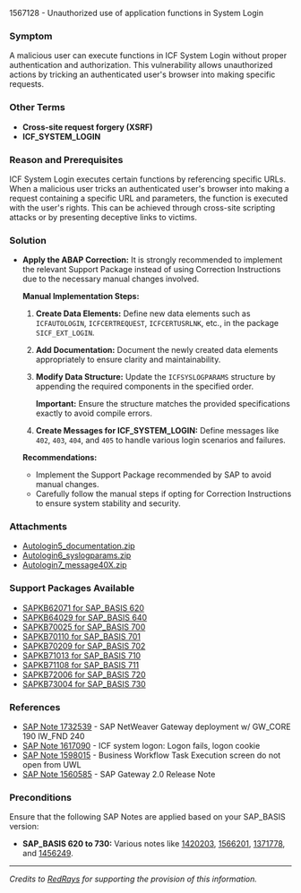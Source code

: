 1567128 - Unauthorized use of application functions in System Login

### **Symptom**
A malicious user can execute functions in ICF System Login without proper authentication and authorization. This vulnerability allows unauthorized actions by tricking an authenticated user's browser into making specific requests.

### **Other Terms**
- **Cross-site request forgery (XSRF)**
- **ICF_SYSTEM_LOGIN**

### **Reason and Prerequisites**
ICF System Login executes certain functions by referencing specific URLs. When a malicious user tricks an authenticated user's browser into making a request containing a specific URL and parameters, the function is executed with the user's rights. This can be achieved through cross-site scripting attacks or by presenting deceptive links to victims.

### **Solution**
- **Apply the ABAP Correction:** It is strongly recommended to implement the relevant Support Package instead of using Correction Instructions due to the necessary manual changes involved.
  
  **Manual Implementation Steps:**
  
  1. **Create Data Elements:** Define new data elements such as `ICFAUTOLOGIN`, `ICFCERTREQUEST`, `ICFCERTUSRLNK`, etc., in the package `SICF_EXT_LOGIN`.
  
  2. **Add Documentation:** Document the newly created data elements appropriately to ensure clarity and maintainability.
  
  3. **Modify Data Structure:** Update the `ICFSYSLOGPARAMS` structure by appending the required components in the specified order.
     
     **Important:** Ensure the structure matches the provided specifications exactly to avoid compile errors.
  
  4. **Create Messages for ICF_SYSTEM_LOGIN:** Define messages like `402`, `403`, `404`, and `405` to handle various login scenarios and failures.
  
  **Recommendations:**
  
  - Implement the Support Package recommended by SAP to avoid manual changes.
  - Carefully follow the manual steps if opting for Correction Instructions to ensure system stability and security.

### **Attachments**
- [Autologin5_documentation.zip](https://me.sap.com/sap/support/sapnotes/public/services/attachment.htm?iv_key=012003146900000013402011&iv_version=0009&iv_guid=183B3A9CF42FF84E8322FBC571591247)
- [Autologin6_syslogparams.zip](https://me.sap.com/sap/support/sapnotes/public/services/attachment.htm?iv_key=012003146900000013402011&iv_version=0009&iv_guid=F5D72481801BA042920A91E0840D22C6)
- [Autologin7_message40X.zip](https://me.sap.com/sap/support/sapnotes/public/services/attachment.htm?iv_key=012003146900000013402011&iv_version=0009&iv_guid=CF73619C3717134E992A89BBC21B5C7A)

### **Support Packages Available**
- [SAPKB62071 for SAP_BASIS 620](https://me.sap.com/supportpackage/SAPKB62071)
- [SAPKB64029 for SAP_BASIS 640](https://me.sap.com/supportpackage/SAPKB64029)
- [SAPKB70025 for SAP_BASIS 700](https://me.sap.com/supportpackage/SAPKB70025)
- [SAPKB70110 for SAP_BASIS 701](https://me.sap.com/supportpackage/SAPKB70110)
- [SAPKB70209 for SAP_BASIS 702](https://me.sap.com/supportpackage/SAPKB70209)
- [SAPKB71013 for SAP_BASIS 710](https://me.sap.com/supportpackage/SAPKB71013)
- [SAPKB71108 for SAP_BASIS 711](https://me.sap.com/supportpackage/SAPKB71108)
- [SAPKB72006 for SAP_BASIS 720](https://me.sap.com/supportpackage/SAPKB72006)
- [SAPKB73004 for SAP_BASIS 730](https://me.sap.com/supportpackage/SAPKB73004)

### **References**
- [SAP Note 1732539](https://me.sap.com/notes/1732539) - SAP NetWeaver Gateway deployment w/ GW_CORE 190 IW_FND 240
- [SAP Note 1617090](https://me.sap.com/notes/1617090) - ICF system logon: Logon fails, logon cookie
- [SAP Note 1598015](https://me.sap.com/notes/1598015) - Business Workflow Task Execution screen do not open from UWL
- [SAP Note 1560585](https://me.sap.com/notes/1560585) - SAP Gateway 2.0 Release Note

### **Preconditions**
Ensure that the following SAP Notes are applied based on your SAP_BASIS version:
- **SAP_BASIS 620 to 730:** Various notes like [1420203](https://me.sap.com/notes/1420203), [1566201](https://me.sap.com/notes/1566201), [1371778](https://me.sap.com/notes/1371778), and [1456249](https://me.sap.com/notes/1456249).

---

*Credits to [RedRays](https://redrays.io) for supporting the provision of this information.*